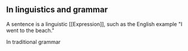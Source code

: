 ## In linguistics and grammar
A sentence is a linguistic [[Expression]], such as the English example "I went to the beach."

In traditional grammar